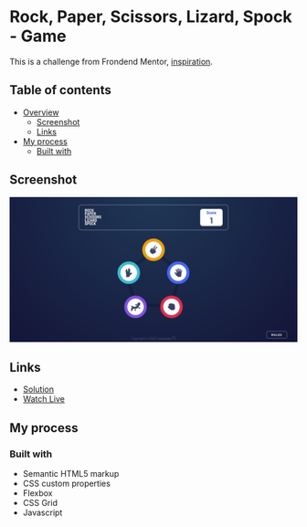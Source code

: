 # Rock, Paper, Scissors, Lizard, Spock - Game

This is a challenge from Frondend Mentor, [inspiration](https://www.youtube.com/watch?v=x5Q6-wMx-K8). 

## Table of contents

- [Overview](#overview)
  - [Screenshot](#screenshot)
  - [Links](#links)
- [My process](#my-process)
  - [Built with](#built-with)


## Screenshot

![](./images/PC.png)

## Links

- [Solution](https://github.com/sabasako/rock-paper-scissors-lizard-spock.git)
- [Watch Live](https://sabasako.github.io/rock-paper-scissors-lizard-spock/)

## My process

### Built with

- Semantic HTML5 markup
- CSS custom properties
- Flexbox
- CSS Grid
- Javascript

